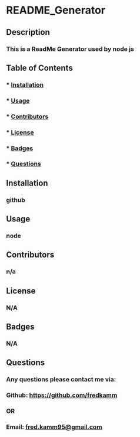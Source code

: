 
  # README_Generator
  
  ## Description
  ### This is a ReadMe Generator used by node js
  
  ## Table of Contents
  ###  * [Installation](#instal)
  ###  * [Usage](#usage)
  ###  * [Contributors](#contributors)
  ###  * [License](#license)
  ###  * [Badges](#badges)
  ###  * [Questions](#questions)

  ## Installation
  ### github

  ## Usage
  ### node

  ## Contributors
  ### n/a

  ## License
  ### N/A

  ## Badges  
  ### N/A

  ## Questions
  ### Any questions please contact me via:
  ### Github: https://github.com/fredkamm
  ### OR
  ### Email: fred.kamm95@gmail.com

